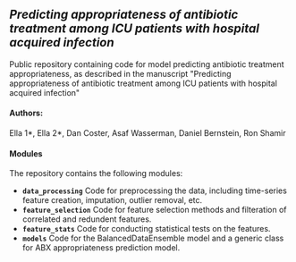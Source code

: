 ## *Predicting appropriateness of antibiotic treatment among ICU patients with hospital acquired infection*
Public repository containing code for model predicting antibiotic treatment appropriateness, as described in the manuscript "Predicting appropriateness of antibiotic treatment among ICU patients with hospital acquired infection"

#### Authors:
Ella 1*, Ella 2*, Dan Coster, Asaf Wasserman, Daniel Bernstein, Ron Shamir

#### Modules
The repository contains the following modules:
* **`data_processing`** Code for preprocessing the data, including time-series feature creation, imputation, outlier removal, etc. 
* **`feature_selection`** Code for feature selection methods and filteration of correlated and redundent features.
* **`feature_stats`** Code for conducting statistical tests on the features.
* **`models`** Code for the BalancedDataEnsemble model and a generic class for ABX appropriateness prediction model.
